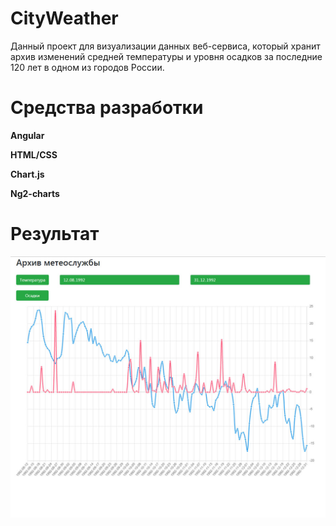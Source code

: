 # CityWeather

Данный проект для визуализации данных веб-сервиса, который хранит архив изменений средней температуры и
уровня осадков за последние 120 лет в одном из городов России.

# Средства разработки

**Angular**

**HTML/CSS**

**Chart.js**

**Ng2-charts**

# Результат

![](src/assets/result.jpg)
